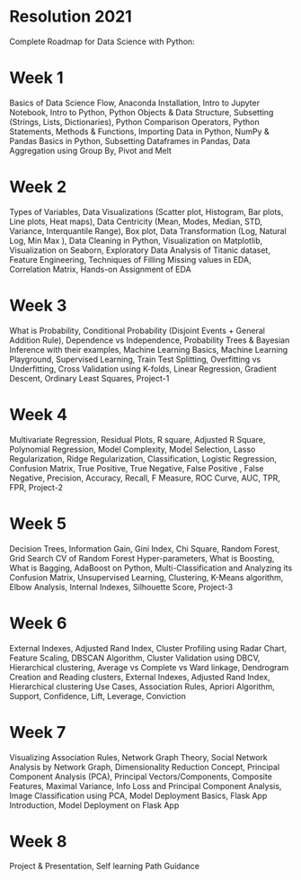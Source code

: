 # Resolution 2021
 Complete Roadmap for Data Science with Python:


# Week 1
Basics of Data Science Flow,
Anaconda Installation,
Intro to Jupyter Notebook,
Intro to Python,
Python Objects & Data Structure,
Subsetting (Strings, Lists, Dictionaries),
Python Comparison Operators,
Python Statements,
Methods & Functions,
Importing Data in Python,
NumPy & Pandas Basics in Python,
Subsetting Dataframes in Pandas,
Data Aggregation using Group By, Pivot and Melt

 
# Week 2
Types of Variables,
Data Visualizations (Scatter plot, Histogram, Bar plots, Line plots, Heat maps),
Data Centricity (Mean, Modes, Median, STD, Variance, Interquantile Range),
Box plot,
Data Transformation (Log, Natural Log, Min Max ),
Data Cleaning in Python,
Visualization on Matplotlib,
Visualization on Seaborn,
Exploratory Data Analysis of Titanic dataset,
Feature Engineering,
Techniques of Filling Missing values in EDA,
Correlation Matrix,
Hands-on Assignment of EDA

 
# Week 3
What is Probability,
Conditional Probability (Disjoint Events + General Addition Rule),
Dependence vs Independence,
Probability Trees & Bayesian Inference with their examples,
Machine Learning Basics,
Machine Learning Playground,
Supervised Learning,
Train Test Splitting,
Overfitting vs Underfitting,
Cross Validation using K-folds,
Linear Regression,
Gradient Descent, Ordinary Least Squares,
Project-1

 
# Week 4
Multivariate Regression,
Residual Plots, R square, Adjusted R Square,
Polynomial Regression,
Model Complexity, Model Selection,
Lasso Regularization,
Ridge Regularization,
Classification,
Logistic Regression,
Confusion Matrix,
True Positive, True Negative, False Positive , False Negative,
Precision, Accuracy, Recall, F Measure,
ROC Curve, AUC, TPR, FPR,
Project-2

 
# Week 5
Decision Trees,
Information Gain, Gini Index, Chi Square,
Random Forest,
Grid Search CV of Random Forest Hyper-parameters,
What is Boosting,
What is Bagging,
AdaBoost on Python,
Multi-Classification and Analyzing its Confusion Matrix,
Unsupervised Learning,
Clustering,
K-Means algorithm,
Elbow Analysis, Internal Indexes, Silhouette Score,
Project-3

 
# Week 6
External Indexes, Adjusted Rand Index,
Cluster Profiling using Radar Chart,
Feature Scaling,
DBSCAN Algorithm,
Cluster Validation using DBCV,
Hierarchical clustering,
Average vs Complete vs Ward linkage,
Dendrogram Creation and Reading clusters,
External Indexes, Adjusted Rand Index,
Hierarchical clustering Use Cases,
Association Rules,
Apriori Algorithm,
Support, Confidence, Lift, Leverage, Conviction


# Week 7
Visualizing Association Rules,
Network Graph Theory,
Social Network Analysis by Network Graph,
Dimensionality Reduction Concept,
Principal Component Analysis (PCA),
Principal Vectors/Components,
Composite Features,
Maximal Variance,
Info Loss and Principal Component Analysis,
Image Classification using PCA,
Model Deployment Basics,
Flask App Introduction,
Model Deployment on Flask App

 
# Week 8
Project & Presentation,
Self learning Path Guidance


